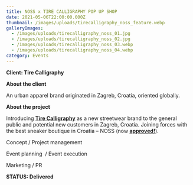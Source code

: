 ```yaml
---
title: NOSS x TIRE CALLIGRAPHY POP UP SHOP
date: 2021-05-06T22:00:00.000Z
thumbnail: /images/uploads/tirecalligraphy_noss_feature.webp
galleryImages:
  - /images/uploads/tirecalligraphy_noss_01.jpg
  - /images/uploads/tirecalligraphy_noss_02.jpg
  - /images/uploads/tirecalligraphy_noss_03.webp
  - /images/uploads/tirecalligraphy_noss_04.webp
category: Events
---
```

**Client: Tire Calligraphy**

**About the client** 

An urban apparel brand originated in Zagreb, Croatia, oriented globally.

**About the project** 

Introducing **[Tire Calligraphy](https://tirecalli.com)** as a new streetwear brand to the general public and potential new customers in Zagreb, Croatia. Joining forces with the best sneaker boutique in Croatia – NOSS (now **[approved!](https://approved.style/asortiman/muskarci-brandovi-tire-calligraphy/143)**). 

Concept / Project management

Event planning  / Event execution

Marketing / PR

**STATUS: Delivered**
